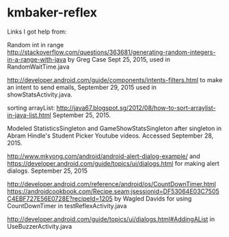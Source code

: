 # kmbaker-reflex
Links I got help from:

Random int in range http://stackoverflow.com/questions/363681/generating-random-integers-in-a-range-with-java by Greg Case Sept 25, 2015, used in RandomWaitTime.java

http://developer.android.com/guide/components/intents-filters.html to make an intent to send emails, September 29, 2015 used in showStatsActivity.java.

sorting arrayList: http://java67.blogspot.sg/2012/08/how-to-sort-arraylist-in-java-list.html September 25, 2015.

Modeled StatisticsSingleton and GameShowStatsSingleton after singleton in Abram Hindle's Student Picker Youtube videos. Accessed September 28, 2015.

http://www.mkyong.com/android/android-alert-dialog-example/ and
https://developer.android.com/guide/topics/ui/dialogs.html for making alert dialogs. September 25, 2015

http://developer.android.com/reference/android/os/CountDownTimer.html
https://androidcookbook.com/Recipe.seam;jsessionid=DF53064E03C7505C4EBF727E56E0728E?recipeId=1205 by Wagled Davids
for using CountDownTimer in testReflexActivity.java

http://developer.android.com/guide/topics/ui/dialogs.html#AddingAList in UseBuzzerActivity.java
